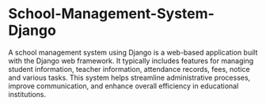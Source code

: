 # School-Management-System-Django
A school management system using Django is a web-based application built with the Django web framework. It typically includes features for managing student information, teacher information, attendance records, fees, notice and various tasks. This system helps streamline administrative processes, improve communication, and enhance overall efficiency in educational institutions.
